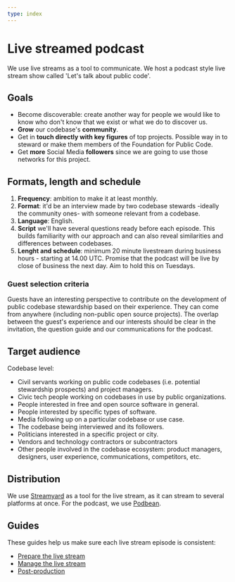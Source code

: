 ```yaml
---
type: index
---
```


# Live streamed podcast

We use live streams as a tool to communicate. We host a podcast style live stream show called 'Let's talk about public code'.

## Goals

- Become discoverable: create another way for people we would like to know who don't know that we exist or what we do to discover us.
- **Grow** our codebase's **community**.
- Get in **touch directly with key figures** of top projects. Possible way in to steward or make them members of the Foundation for Public Code.
- Get **more** Social Media **followers** since we are going to use those networks for this project.

## Formats, length and schedule

1. **Frequency**: ambition to make it at least monthly.
2. **Format**: it'd be an interview made by two codebase stewards -ideally the community ones- with someone relevant from a codebase. 
3. **Language**: English.
4. **Script** we'll have several questions ready before each episode. This builds familiarity with our approach and can also reveal similarities and differences between codebases.
5. **Lenght and schedule**: minimum 20 minute livestream during business hours - starting at 14.00 UTC. Promise that the podcast will be live by close of business the next day. Aim to hold this on Tuesdays.

### Guest selection criteria

Guests have an interesting perspective to contribute on the development of public codebase stewardship based on their experience. They can come from anywhere (including non-public open source projects).
The overlap between the guest's experience and our interests should be clear in the invitation, the question guide and our communications for the podcast.

## Target audience

Codebase level:

- Civil servants working on public code codebases (i.e. potential stewardship prospects) and project managers.
- Civic tech people working on codebases in use by public organizations.
- People interested in free and open source software in general.
- People interested by specific types of software.
- Media following up on a particular codebase or use case.
- The codebase being interviewed and its followers.
- Politicians interested in a specific project or city.
- Vendors and technology contractors or subcontractors
- Other people involved in the codebase ecosystem: product managers, designers, user experience, communications, competitors, etc.

## Distribution

We use [Streamyard](../tool-management/streamyard.md) as a tool for the live stream, as it can stream to several platforms at once. For the podcast, we use [Podbean](../tool-management/podbean.md).

## Guides

These guides help us make sure each live stream episode is consistent:

- [Prepare the live stream](prepare-live-stream.md)
- [Manage the live stream](manage-live-stream.md)
- [Post-production](post-production.md)
